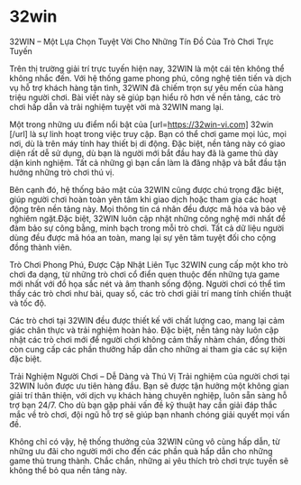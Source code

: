 # 32win
32WIN – Một Lựa Chọn Tuyệt Vời Cho Những Tín Đồ Của Trò Chơi Trực Tuyến

Trên thị trường giải trí trực tuyến hiện nay, 32WIN là một cái tên không thể không nhắc đến. Với hệ thống game phong phú, công nghệ tiên tiến và dịch vụ hỗ trợ khách hàng tận tình, 32WIN đã chiếm trọn sự yêu mến của hàng triệu người chơi. Bài viết này sẽ giúp bạn hiểu rõ hơn về nền tảng, các trò chơi hấp dẫn và trải nghiệm tuyệt vời mà 32WIN mang lại.

Một trong những ưu điểm nổi bật của [url=https://32win-vi.com] 32win [/url]  là sự linh hoạt trong việc truy cập. Bạn có thể chơi game mọi lúc, mọi nơi, dù là trên máy tính hay thiết bị di động. Đặc biệt, nền tảng này có giao diện rất dễ sử dụng, dù bạn là người mới bắt đầu hay đã là game thủ dày dặn kinh nghiệm. Tất cả những gì bạn cần làm là đăng nhập và bắt đầu tận hưởng những trò chơi thú vị.

Bên cạnh đó, hệ thống bảo mật của 32WIN cũng được chú trọng đặc biệt, giúp người chơi hoàn toàn yên tâm khi giao dịch hoặc tham gia các hoạt động trên nền tảng này. Mọi thông tin cá nhân đều được mã hóa và bảo vệ nghiêm ngặt.Đặc biệt, 32WIN luôn cập nhật những công nghệ mới nhất để đảm bảo sự công bằng, minh bạch trong mỗi trò chơi. Tất cả dữ liệu người dùng đều được mã hóa an toàn, mang lại sự yên tâm tuyệt đối cho cộng đồng thành viên.

Trò Chơi Phong Phú, Được Cập Nhật Liên Tục
32WIN cung cấp một kho trò chơi đa dạng, từ những trò chơi cổ điển quen thuộc đến những tựa game mới nhất với đồ họa sắc nét và âm thanh sống động. Người chơi có thể tìm thấy các trò chơi như bài, quay số, các trò chơi giải trí mang tính chiến thuật và tốc độ.

Các trò chơi tại 32WIN đều được thiết kế với chất lượng cao, mang lại cảm giác chân thực và trải nghiệm hoàn hảo. Đặc biệt, nền tảng này luôn cập nhật các trò chơi mới để người chơi không cảm thấy nhàm chán, đồng thời còn cung cấp các phần thưởng hấp dẫn cho những ai tham gia các sự kiện đặc biệt.

Trải Nghiệm Người Chơi – Dễ Dàng và Thú Vị
Trải nghiệm của người chơi tại 32WIN luôn được ưu tiên hàng đầu. Bạn sẽ được tận hưởng một không gian giải trí thân thiện, với dịch vụ khách hàng chuyên nghiệp, luôn sẵn sàng hỗ trợ bạn 24/7. Cho dù bạn gặp phải vấn đề kỹ thuật hay cần giải đáp thắc mắc về trò chơi, đội ngũ hỗ trợ sẽ giúp bạn nhanh chóng giải quyết mọi vấn đề.

Không chỉ có vậy, hệ thống thưởng của 32WIN cũng vô cùng hấp dẫn, từ những ưu đãi cho người mới cho đến các phần quà hấp dẫn cho những game thủ trung thành. Chắc chắn, những ai yêu thích trò chơi trực tuyến sẽ không thể bỏ qua nền tảng này.

